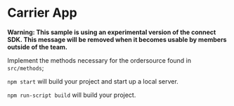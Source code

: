 # Carrier App
**Warning: This sample is using an experimental version of the connect SDK. This message will be removed when it becomes usable by members outside of the team.**

Implement the methods necessary for the ordersource found in `src/methods`;

`npm start` will build your project and start up a local server.

`npm run-script build` will build your project.
